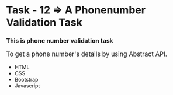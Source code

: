 # Task - 12 => A Phonenumber Validation Task

<h3>This is phone number validation task</h3>
<p style="font-size:17px;">To get a phone number's details by using <a href="https://www.abstractapi.com/api/phone-validation-api" style="text-decoration: none;" target="_new">Abstract</a> API.</P>

<ul>
<li>HTML</li>
<li>CSS</li>
<li>Bootstrap</li>
<li>Javascript</li>
</ul>
